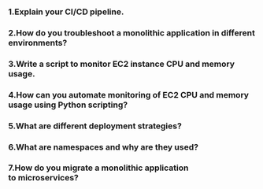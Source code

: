 ### 1.Explain your CI/CD pipeline.

### 2.How do you troubleshoot a monolithic application in different environments?

### 3.Write a script to monitor EC2 instance CPU and memory usage.

### 4.How can you automate monitoring of EC2 CPU and memory usage using Python scripting?

### 5.What are different deployment strategies?

### 6.What are namespaces and why are they used?

### 7.How do you migrate a monolithic application to microservices?
